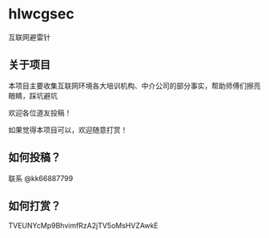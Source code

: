 # hlwcgsec
互联网避雷针

## 关于项目

本项目主要收集互联网环境各大培训机构、中介公司的部分事实，帮助师傅们擦亮眼睛，踩坑避坑

欢迎各位道友投稿！

如果觉得本项目可以，欢迎随意打赏！

## 如何投稿？

联系 @kk66887799

## 如何打赏？

TVEUNYcMp9BhvimfRzA2jTV5oMsHVZAwkE
